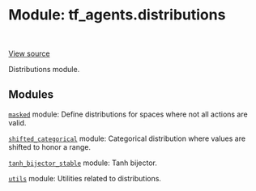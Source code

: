 <div itemscope itemtype="http://developers.google.com/ReferenceObject">
<meta itemprop="name" content="tf_agents.distributions" />
<meta itemprop="path" content="Stable" />
</div>

# Module: tf_agents.distributions

<table class="tfo-notebook-buttons tfo-api" align="left">
</table>

<a target="_blank" href="https://github.com/tensorflow/agents/tree/master/tf_agents/distributions/__init__.py">View
source</a>

Distributions module.

<!-- Placeholder for "Used in" -->


## Modules

[`masked`](../tf_agents/distributions/masked.md) module: Define distributions for spaces where not all actions are valid.

[`shifted_categorical`](../tf_agents/distributions/shifted_categorical.md) module: Categorical distribution where values are shifted to honor a range.

[`tanh_bijector_stable`](../tf_agents/distributions/tanh_bijector_stable.md) module: Tanh bijector.

[`utils`](../tf_agents/distributions/utils.md) module: Utilities related to distributions.

